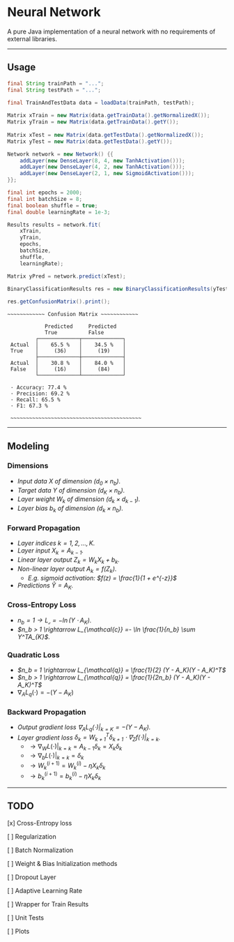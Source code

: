 # Neural Network
A pure Java implementation of a neural network with no requirements of external libraries.

---

## Usage

```java
final String trainPath = "...";
final String testPath = "...";

final TrainAndTestData data = loadData(trainPath, testPath);
        
Matrix xTrain = new Matrix(data.getTrainData().getNormalizedX());
Matrix yTrain = new Matrix(data.getTrainData().getY());
        
Matrix xTest = new Matrix(data.getTestData().getNormalizedX());
Matrix yTest = new Matrix(data.getTestData().getY());

Network network = new Network() {{
    addLayer(new DenseLayer(8, 4, new TanhActivation()));
    addLayer(new DenseLayer(4, 2, new TanhActivation()));
    addLayer(new DenseLayer(2, 1, new SigmoidActivation()));
}};

final int epochs = 2000;
final int batchSize = 8;
final boolean shuffle = true;
final double learningRate = 1e-3;

Results results = network.fit(
    xTrain, 
    yTrain, 
    epochs, 
    batchSize, 
    shuffle, 
    learningRate);

Matrix yPred = network.predict(xTest);

BinaryClassificationResults res = new BinaryClassificationResults(yTest, yPred);
        
res.getConfusionMatrix().print();
```

```text
~~~~~~~~~~~~ Confusion Matrix ~~~~~~~~~~~~

            Predicted     Predicted
            True          False
         ┌─────────────┬─────────────┐
 Actual  │    65.5 %   │    34.5 %   │
 True    │     (36)    │     (19)    │
         ├─────────────┼─────────────┤
 Actual  │    30.8 %   │    84.0 %   │
 False   │     (16)    │     (84)    │
         └─────────────┴─────────────┘

 · Accuracy: 77.4 %
 · Precision: 69.2 %
 · Recall: 65.5 %
 · F1: 67.3 %

 ~~~~~~~~~~~~~~~~~~~~~~~~~~~~~~~~~~~~~~~~~~
```

---

## Modeling

### Dimensions

- *Input data $X$ of dimension $(d_0 \times n_b)$.*
- *Target data $Y$ of dimension $(d_K \times n_b)$.*
- *Layer weight $W_k$ of dimension $(d_k \times d_{k-1})$.*
- *Layer bias $b_k$ of dimension $(d_k \times n_b)$.*

### Forward Propagation

- *Layer indices $k = 1, 2, \dots, K$.*
- *Layer input $X_k = A_{k-1}$.*
- *Linear layer output $Z_k = W_k X_k + b_k$.*
- *Non-linear layer output $A_k = f\left(Z_k\right)$.*
  - *E.g. sigmoid activation: $f(z) = \frac{1}{1 + e^{-z}}$*
- *Predictions $\hat{Y} = A_K$.*

### Cross-Entropy Loss

- *$n_b = 1 \rightarrow L_{\mathcal{c}} = - \ln (Y \cdot A_K).$*
- *$n_b > 1 \rightarrow L_{\mathcal{c}} =- \ln \frac{1}{n_b} \sum Y^TA_{K}$.*

### Quadratic Loss

- *$n_b = 1 \rightarrow L_{\mathcal{q}} = \frac{1}{2} (Y - A_K)(Y - A_K)^T$*
- *$n_b > 1 \rightarrow L_{\mathcal{q}} = \frac{1}{2n_b} (Y - A_K)(Y - A_K)^T$*
- $\nabla_A L_q(\cdot) = - (Y - A_K)$

### Backward Propagation

- *Output gradient loss $\nabla_A L_q (\cdot) \vert_{k=K} = - (Y - A_K)$.*
- *Layer gradient loss $\delta_k = W_{k+1}^T \delta_{k+1} \cdot \nabla_Z f (\cdot) \vert_{k=k}$.*
  - $\rightarrow \nabla_W L (\cdot) \vert_{k=k} = A_{k-1} \delta_k = X_k\delta_k$
  - $\rightarrow \nabla_b L (\cdot) \vert_{k=k} = \delta_k$
  - $\rightarrow W_k^{(i+1)} = W_k^{(i)} - \eta X_k\delta_k$
  - $\rightarrow b_k^{(i+1)} = b_k^{(i)} - \eta X_k\delta_k$

---

## TODO

[x] Cross-Entropy loss

[ ] Regularization

[ ] Batch Normalization

[ ] Weight & Bias Initialization methods

[ ] Dropout Layer

[ ] Adaptive Learning Rate

[ ] Wrapper for Train Results

[ ] Unit Tests

[ ] Plots